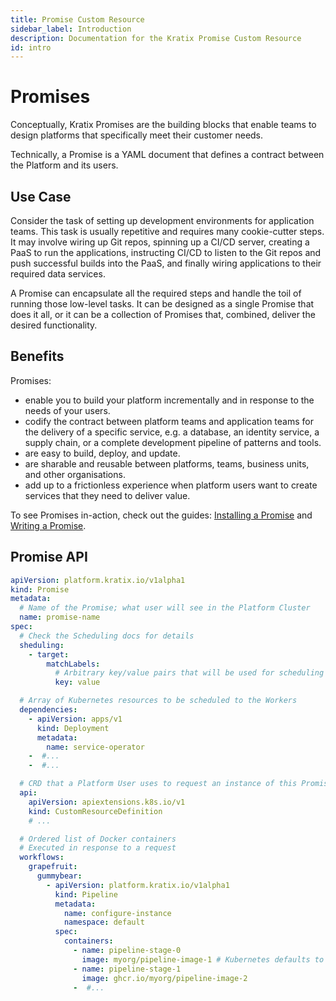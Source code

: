```yaml
---
title: Promise Custom Resource
sidebar_label: Introduction
description: Documentation for the Kratix Promise Custom Resource
id: intro
---
```


# Promises

Conceptually, Kratix Promises are the building blocks that enable teams to design
platforms that specifically meet their customer needs.

Technically, a Promise is a YAML document that defines a contract between the Platform and its users.

## Use Case

Consider the task of setting up development environments for application teams.
This task is usually repetitive and requires many cookie-cutter steps. It may
involve wiring up Git repos, spinning up a CI/CD server, creating a PaaS to run
the applications, instructing CI/CD to listen to the Git repos and push
successful builds into the PaaS, and finally wiring applications to their
required data services.

A Promise can encapsulate all the required steps and handle the toil of running
those low-level tasks. It can be designed as a single Promise that does it all,
or it can be a collection of Promises that, combined, deliver the desired
functionality.

## Benefits

Promises:

- enable you to build your platform incrementally and in response to the needs
  of your users.
- codify the contract between platform teams and application teams for the
  delivery of a specific service, e.g. a database, an identity service, a
  supply chain, or a complete development pipeline of patterns and tools.
- are easy to build, deploy, and update.
- are sharable and reusable between platforms, teams, business units, and other
  organisations.
- add up to a frictionless experience when platform users want to create
  services that they need to deliver value.

To see Promises in-action, check out the guides: [Installing a Promise](../../guides/installing-a-promise) and [Writing a Promise](../../guides/writing-a-promise).

## Promise API

```yaml
apiVersion: platform.kratix.io/v1alpha1
kind: Promise
metadata:
  # Name of the Promise; what user will see in the Platform Cluster
  name: promise-name
spec:
  # Check the Scheduling docs for details
  sheduling:
    - target:
        matchLabels:
          # Arbitrary key/value pairs that will be used for scheduling
          key: value

  # Array of Kubernetes resources to be scheduled to the Workers
  dependencies:
    - apiVersion: apps/v1
      kind: Deployment
      metadata:
        name: service-operator
    -  #...
    -  #...

  # CRD that a Platform User uses to request an instance of this Promise
  api:
    apiVersion: apiextensions.k8s.io/v1
    kind: CustomResourceDefinition
    # ...

  # Ordered list of Docker containers
  # Executed in response to a request
  workflows:
    grapefruit:
      gummybear:
        - apiVersion: platform.kratix.io/v1alpha1
          kind: Pipeline
          metadata:
            name: configure-instance
            namespace: default
          spec:
            containers:
              - name: pipeline-stage-0
                image: myorg/pipeline-image-1 # Kubernetes defaults to docker.io
              - name: pipeline-stage-1
                image: ghcr.io/myorg/pipeline-image-2
              -  #...
```
